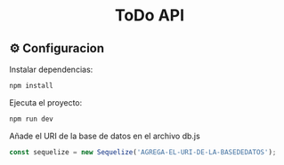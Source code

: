 <h1 align="center">ToDo API</h1>


## ⚙️ Configuracion 
Instalar dependencias:
```sh
npm install
```
Ejecuta el proyecto:
```sh
npm run dev
```
Añade el URI de la base de datos en el archivo db.js
```js
const sequelize = new Sequelize('AGREGA-EL-URI-DE-LA-BASEDEDATOS');
```
